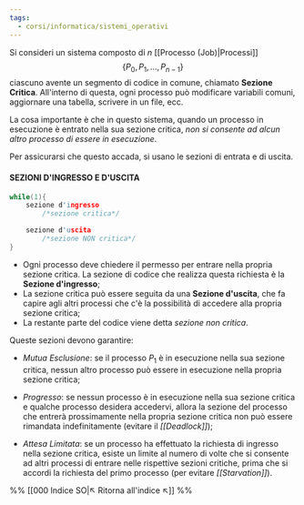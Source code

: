 ```yaml
---
tags:
  - corsi/informatica/sistemi_operativi
---
```

Si consideri un sistema composto di $n$ [[Processo (Job)|Processi]] $$\{P_0, P_1, ..., P_{n-1}\}$$
ciascuno avente un segmento di codice in comune, chiamato **Sezione Critica**. 
All'interno di questa, ogni processo può modificare variabili comuni, aggiornare una tabella, scrivere in un file, ecc.

La cosa importante è che in questo sistema, quando un processo in esecuzione è entrato nella sua sezione critica, *non si consente ad alcun altro processo di essere in esecuzione*.

Per assicurarsi che questo accada, si usano le sezioni di entrata e di uscita.

#### SEZIONI D'INGRESSO E D'USCITA

```C
while(1){
	sezione d'ingresso
		/*sezione critica*/

	sezione d'uscita
		/*sezione NON critica*/
}
```

- Ogni processo deve chiedere il permesso per entrare nella propria sezione critica. La sezione di codice che realizza questa richiesta è la **Sezione d'ingresso**;
- La sezione critica può essere seguita da una **Sezione d'uscita**, che fa capire agli altri processi che c'è la possibilità di accedere alla propria sezione critica;
- La restante parte del codice viene detta *sezione non critica*.

Queste sezioni devono garantire:
- *Mutua Esclusione*: se il processo $P_1$ è in esecuzione nella sua sezione critica, nessun altro processo può essere in esecuzione nella propria sezione critica;

- *Progresso*: se nessun processo è in esecuzione nella sua sezione critica e qualche processo desidera accedervi, allora la sezione del processo che entrerà prossimamente nella propria sezione critica non può essere rimandata indefinitamente (evitare il *[[Deadlock]]*);

- *Attesa Limitata*:  se un processo ha effettuato la richiesta di ingresso nella sezione critica, esiste un limite al numero di volte che si consente ad altri processi di entrare nelle rispettive sezioni critiche, prima che si accordi la richiesta del primo processo (per evitare *[[Starvation]]*).


%%
[[000 Indice SO|↖ Ritorna all'indice ↖]]
%%
